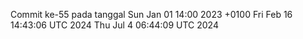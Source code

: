 Commit ke-55 pada tanggal Sun Jan 01 14:00 2023 +0100
Fri Feb 16 14:43:06 UTC 2024
Thu Jul  4 06:44:09 UTC 2024
